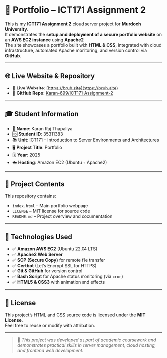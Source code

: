 # 📁 Portfolio – ICT171 Assignment 2

This is my **ICT171 Assignment 2** cloud server project for **Murdoch University**.  
It demonstrates the **setup and deployment of a secure portfolio website** on an **AWS EC2 instance** using **Apache2**.  
The site showcases a portfolio built with **HTML & CSS**, integrated with cloud infrastructure, automated Apache monitoring, and version control via **GitHub**.

---

## 🌐 Live Website & Repository

- 🔗 **Live Website**: [https://bruh.site](https://bruh.site)  
- 📂 **GitHub Repo**: [Karan-699/ICT171-Assignment-2](https://github.com/Karan-699/ICT171-Assignment-2)

---

## 🎓 Student Information

- 👤 **Name**: Karan Raj Thapaliya  
- 🆔 **Student ID**: 35311383  
- 📚 **Unit**: ICT171 – Introduction to Server Environments and Architectures  
- 🖥️ **Project Title**: Portfolio  
- 🗓️ **Year**: 2025  
- ☁️ **Hosting**: Amazon EC2 (Ubuntu + Apache2)

---

## 📁 Project Contents

This repository contains:

- `index.html` – Main portfolio webpage  
- `LICENSE` – MIT license for source code  
- `README.md` – Project overview and documentation

---

## 🧰 Technologies Used

- ✅ **Amazon AWS EC2** (Ubuntu 22.04 LTS)  
- ✅ **Apache2 Web Server**  
- ✅ **SCP (Secure Copy)** for remote file transfer  
- ✅ **Certbot** (Let’s Encrypt SSL for HTTPS)  
- ✅ **Git & GitHub** for version control  
- ✅ **Bash Script** for Apache status monitoring (via `cron`)  
- ✅ **HTML5 & CSS3** with animation and effects  

---

## 📝 License

This project’s HTML and CSS source code is licensed under the **MIT License**.  
Feel free to reuse or modify with attribution.

---

> 📌 *This project was developed as part of academic coursework and demonstrates practical skills in server management, cloud hosting, and frontend web development.*
